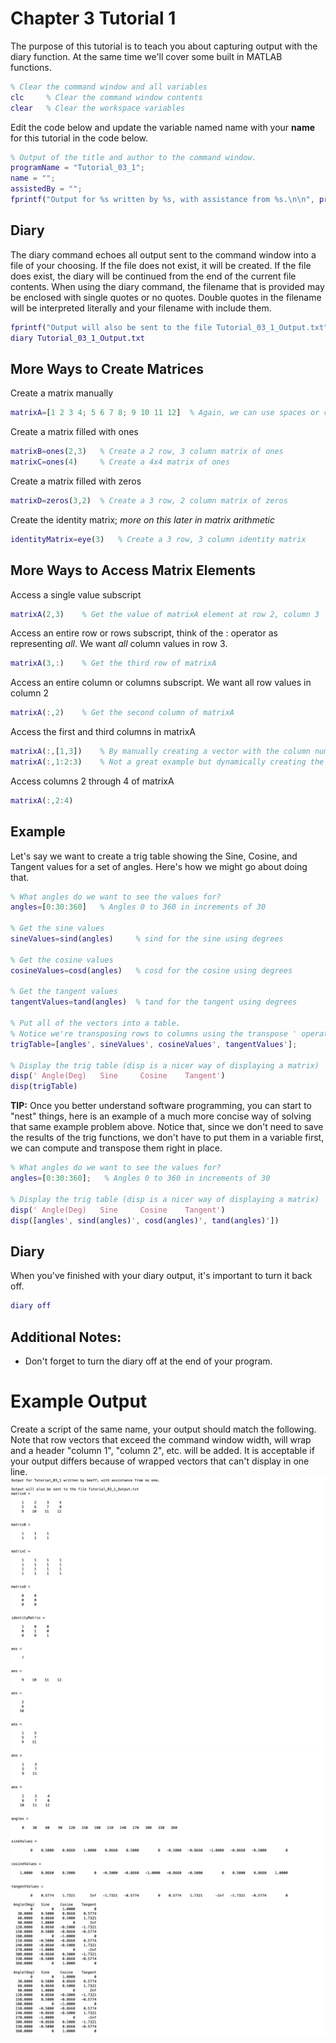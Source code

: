 # Chapter 3 Tutorial 1
The purpose of this tutorial is to teach you about capturing output with the diary function. At the same time we'll cover some built in MATLAB functions.
```Matlab
% Clear the command window and all variables
clc     % Clear the command window contents
clear   % Clear the workspace variables
```
Edit the code below and update the variable named name with your **name** for this tutorial in the code below.
```Matlab
% Output of the title and author to the command window.
programName = "Tutorial_03_1";
name = "";
assistedBy = "";
fprintf("Output for %s written by %s, with assistance from %s.\n\n", programName, name, assistedBy)
```
## Diary
The diary command echoes all output sent to the command window into a file of your choosing. If the file does not exist, it will be created. If the file does exist, the diary will be continued from the end of the current file contents. When using the diary command, the filename that is provided may be enclosed with single quotes or no quotes. Double quotes in the filename will be interpreted literally and your filename with include them.
```Matlab
fprintf("Output will also be sent to the file Tutorial_03_1_Output.txt")
diary Tutorial_03_1_Output.txt
```
## More Ways to Create Matrices
Create a matrix manually
```Matlab
matrixA=[1 2 3 4; 5 6 7 8; 9 10 11 12]  % Again, we can use spaces or commas for row values
```
Create a matrix filled with ones
```Matlab
matrixB=ones(2,3)   % Create a 2 row, 3 column matrix of ones
matrixC=ones(4)     % Create a 4x4 matrix of ones
```
Create a matrix filled with zeros
```Matlab
matrixD=zeros(3,2)  % Create a 3 row, 2 column matrix of zeros
```
Create the identity matrix; _more on this later in matrix arithmetic_
```Matlab
identityMatrix=eye(3)   % Create a 3 row, 3 column identity matrix
```
## More Ways to Access Matrix Elements
Access a single value subscript
```Matlab
matrixA(2,3)    % Get the value of matrixA element at row 2, column 3
```
Access an entire row or rows subscript, think of the : operator as representing _all_. We want _all_ column values in row 3.
```Matlab
matrixA(3,:)    % Get the third row of matrixA
```
Access an entire column or columns subscript. We want all row values in column 2
```Matlab
matrixA(:,2)    % Get the second column of matrixA
```
Access the first and third columns in matrixA
```Matlab
matrixA(:,[1,3])    % By manually creating a vector with the column numbers we want
matrixA(:,1:2:3)    % Not a great example but dynamically creating the vector works too
```
Access columns 2 through 4 of matrixA
```Matlab
matrixA(:,2:4)
```
## Example
Let's say we want to create a trig table showing the Sine, Cosine, and Tangent values for a set of angles. Here's how we might go about doing that.
```Matlab
% What angles do we want to see the values for?
angles=[0:30:360]   % Angles 0 to 360 in increments of 30

% Get the sine values
sineValues=sind(angles)     % sind for the sine using degrees

% Get the cosine values
cosineValues=cosd(angles)   % cosd for the cosine using degrees

% Get the tangent values
tangentValues=tand(angles)  % tand for the tangent using degrees

% Put all of the vectors into a table.
% Notice we're transposing rows to columns using the transpose ' operator.
trigTable=[angles', sineValues', cosineValues', tangentValues'];

% Display the trig table (disp is a nicer way of displaying a matrix)
disp(' Angle(Deg)   Sine     Cosine    Tangent')
disp(trigTable)
```
**TIP:** Once you better understand software programming, you can start to "nest" things, here is an example of a much more concise way of solving that same example problem above. Notice that, since we don't need to save the results of the trig functions, we don't have to put them in a variable first, we can compute and transpose them right in place.
```Matlab
% What angles do we want to see the values for?
angles=[0:30:360];   % Angles 0 to 360 in increments of 30

% Display the trig table (disp is a nicer way of displaying a matrix)
disp(' Angle(Deg)   Sine     Cosine    Tangent')
disp([angles', sind(angles)', cosd(angles)', tand(angles)'])
```
## Diary
When you've finished with your diary output, it's important to turn it back off.
```Matlab
diary off
```
## Additional Notes:
* Don't forget to turn the diary off at the end of your program.
# Example Output
Create a script of the same name, your output should match the following. Note that row vectors that exceed the command window width, will wrap and a header "column 1", "column 2", etc. will be added. It is acceptable if your output differs because of wrapped vectors that can't display in one line.
![Tutorial_03_1_Example_Output_1.png](images/Tutorial_03_1_Example_Output_1.png)
![Tutorial_03_1_Example_Output_2.png](images/Tutorial_03_1_Example_Output_2.png)